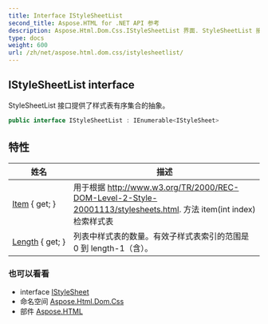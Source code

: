 ```yaml
---
title: Interface IStyleSheetList
second_title: Aspose.HTML for .NET API 参考
description: Aspose.Html.Dom.Css.IStyleSheetList 界面. StyleSheetList 接口提供了样式表有序集合的抽象
type: docs
weight: 600
url: /zh/net/aspose.html.dom.css/istylesheetlist/
---
```

## IStyleSheetList interface

StyleSheetList 接口提供了样式表有序集合的抽象。

```csharp
public interface IStyleSheetList : IEnumerable<IStyleSheet>
```

## 特性

| 姓名 | 描述 |
| --- | --- |
| [Item](../../aspose.html.dom.css/istylesheetlist/item/) { get; } | 用于根据 http://www.w3.org/TR/2000/REC-DOM-Level-2-Style-20001113/stylesheets.html. 方法 item(int index) 检索样式表 |
| [Length](../../aspose.html.dom.css/istylesheetlist/length/) { get; } | 列表中样式表的数量。有效子样式表索引的范围是 0 到 length-1（含）。 |

### 也可以看看

* interface [IStyleSheet](../istylesheet/)
* 命名空间 [Aspose.Html.Dom.Css](../../aspose.html.dom.css/)
* 部件 [Aspose.HTML](../../)


